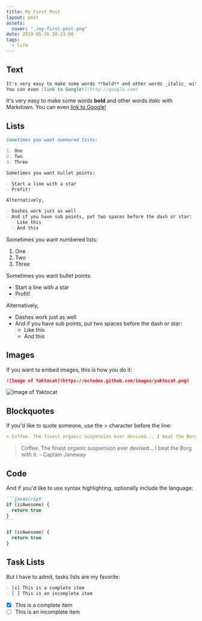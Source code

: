 ```yaml
---
title: My First Post
layout: post
assets:
  cover: "./my-first-post.png"
date: 2019-05-26 20:23:00
tags:
  - life
---
```


## Text

```markdown
It's very easy to make some words **bold** and other words _italic_ with Markdown.
You can even [link to Google!](http://google.com)
```

It's very easy to make some words **bold** and other words _italic_ with Markdown.
You can even [link to Google!](http://google.com)

## Lists

```markdown
Sometimes you want numbered lists:

1. One
2. Two
3. Three

Sometimes you want bullet points:

- Start a line with a star
- Profit!

Alternatively,

- Dashes work just as well
- And if you have sub points, put two spaces before the dash or star:
  - Like this
  - And this
```

Sometimes you want numbered lists:

1. One
2. Two
3. Three

Sometimes you want bullet points:

- Start a line with a star
- Profit!

Alternatively,

- Dashes work just as well
- And if you have sub points, put two spaces before the dash or star:
  - Like this
  - And this

## Images

If you want to embed images, this is how you do it:

```markdown
![Image of Yaktocat](https://octodex.github.com/images/yaktocat.png)
```

![Image of Yaktocat](https://octodex.github.com/images/yaktocat.png)

## Blockquotes

If you'd like to quote someone, use the > character before the line:

```markdown
> Coffee. The finest organic suspension ever devised... I beat the Borg with it. - Captain Janeway
```

> Coffee. The finest organic suspension ever devised... I beat the Borg with it. - Captain Janeway

## Code

And if you'd like to use syntax highlighting, optionally include the language:

````markdown
```javascript
if (isAwesome) {
  return true
}
```
````

```javascript
if (isAwesome) {
  return true
}
```

## Task Lists

But I have to admit, tasks lists are my favorite:

```markdown
- [x] This is a complete item
- [ ] This is an incomplete item
```

- [x] This is a complete item
- [ ] This is an incomplete item
